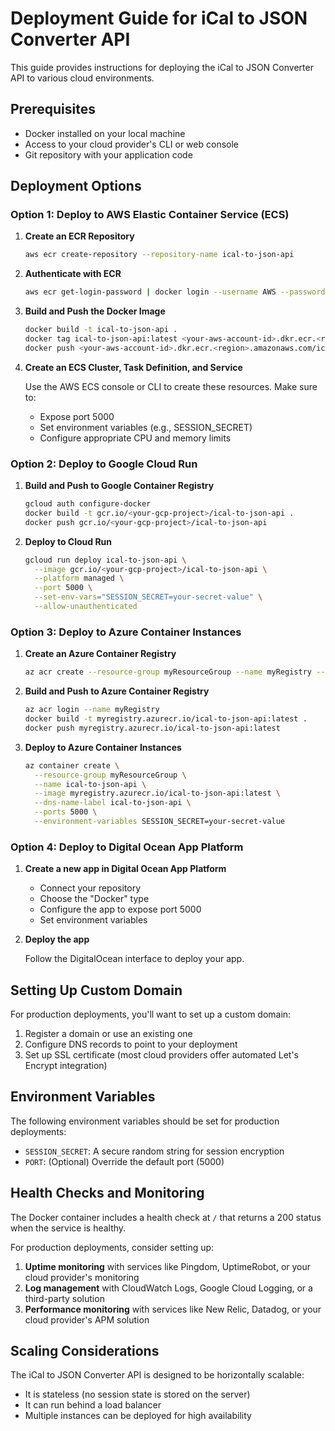 # Deployment Guide for iCal to JSON Converter API

This guide provides instructions for deploying the iCal to JSON Converter API to various cloud environments.

## Prerequisites

- Docker installed on your local machine
- Access to your cloud provider's CLI or web console
- Git repository with your application code

## Deployment Options

### Option 1: Deploy to AWS Elastic Container Service (ECS)

1. **Create an ECR Repository**

   ```bash
   aws ecr create-repository --repository-name ical-to-json-api
   ```

2. **Authenticate with ECR**

   ```bash
   aws ecr get-login-password | docker login --username AWS --password-stdin <your-aws-account-id>.dkr.ecr.<region>.amazonaws.com
   ```

3. **Build and Push the Docker Image**

   ```bash
   docker build -t ical-to-json-api .
   docker tag ical-to-json-api:latest <your-aws-account-id>.dkr.ecr.<region>.amazonaws.com/ical-to-json-api:latest
   docker push <your-aws-account-id>.dkr.ecr.<region>.amazonaws.com/ical-to-json-api:latest
   ```

4. **Create an ECS Cluster, Task Definition, and Service**

   Use the AWS ECS console or CLI to create these resources. Make sure to:
   - Expose port 5000
   - Set environment variables (e.g., SESSION_SECRET)
   - Configure appropriate CPU and memory limits

### Option 2: Deploy to Google Cloud Run

1. **Build and Push to Google Container Registry**

   ```bash
   gcloud auth configure-docker
   docker build -t gcr.io/<your-gcp-project>/ical-to-json-api .
   docker push gcr.io/<your-gcp-project>/ical-to-json-api
   ```

2. **Deploy to Cloud Run**

   ```bash
   gcloud run deploy ical-to-json-api \
     --image gcr.io/<your-gcp-project>/ical-to-json-api \
     --platform managed \
     --port 5000 \
     --set-env-vars="SESSION_SECRET=your-secret-value" \
     --allow-unauthenticated
   ```

### Option 3: Deploy to Azure Container Instances

1. **Create an Azure Container Registry**

   ```bash
   az acr create --resource-group myResourceGroup --name myRegistry --sku Basic
   ```

2. **Build and Push to Azure Container Registry**

   ```bash
   az acr login --name myRegistry
   docker build -t myregistry.azurecr.io/ical-to-json-api:latest .
   docker push myregistry.azurecr.io/ical-to-json-api:latest
   ```

3. **Deploy to Azure Container Instances**

   ```bash
   az container create \
     --resource-group myResourceGroup \
     --name ical-to-json-api \
     --image myregistry.azurecr.io/ical-to-json-api:latest \
     --dns-name-label ical-to-json-api \
     --ports 5000 \
     --environment-variables SESSION_SECRET=your-secret-value
   ```

### Option 4: Deploy to Digital Ocean App Platform

1. **Create a new app in Digital Ocean App Platform**
   
   - Connect your repository
   - Choose the "Docker" type
   - Configure the app to expose port 5000
   - Set environment variables

2. **Deploy the app**

   Follow the DigitalOcean interface to deploy your app.

## Setting Up Custom Domain

For production deployments, you'll want to set up a custom domain:

1. Register a domain or use an existing one
2. Configure DNS records to point to your deployment
3. Set up SSL certificate (most cloud providers offer automated Let's Encrypt integration)

## Environment Variables

The following environment variables should be set for production deployments:

- `SESSION_SECRET`: A secure random string for session encryption
- `PORT`: (Optional) Override the default port (5000)

## Health Checks and Monitoring

The Docker container includes a health check at `/` that returns a 200 status when the service is healthy.

For production deployments, consider setting up:

1. **Uptime monitoring** with services like Pingdom, UptimeRobot, or your cloud provider's monitoring
2. **Log management** with CloudWatch Logs, Google Cloud Logging, or a third-party solution
3. **Performance monitoring** with services like New Relic, Datadog, or your cloud provider's APM solution

## Scaling Considerations

The iCal to JSON Converter API is designed to be horizontally scalable:

- It is stateless (no session state is stored on the server)
- It can run behind a load balancer
- Multiple instances can be deployed for high availability